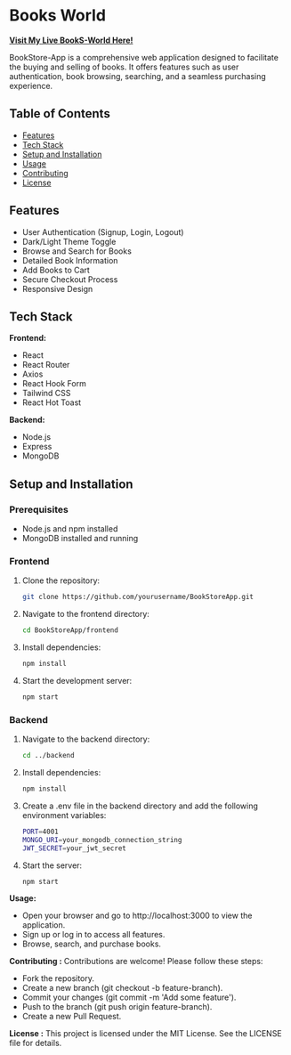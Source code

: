 # Books World
**[Visit My Live BookS-World Here!](https://book-world-qoa4.onrender.com)**


BookStore-App is a comprehensive web application designed to facilitate the buying and selling of books. It offers features such as user authentication, book browsing, searching, and a seamless purchasing experience.

## Table of Contents

- [Features](#features)
- [Tech Stack](#tech-stack)
- [Setup and Installation](#setup-and-installation)
- [Usage](#usage)
- [Contributing](#contributing)
- [License](#license)

## Features

- User Authentication (Signup, Login, Logout)
- Dark/Light Theme Toggle
- Browse and Search for Books
- Detailed Book Information
- Add Books to Cart
- Secure Checkout Process
- Responsive Design

## Tech Stack

**Frontend:**
- React
- React Router
- Axios
- React Hook Form
- Tailwind CSS
- React Hot Toast

**Backend:**
- Node.js
- Express
- MongoDB

## Setup and Installation

### Prerequisites

- Node.js and npm installed
- MongoDB installed and running

### Frontend

1. Clone the repository:
   ```bash
   git clone https://github.com/yourusername/BookStoreApp.git

2. Navigate to the frontend directory:
   ```bash
   cd BookStoreApp/frontend

3. Install dependencies:
   ```bash
   npm install

4. Start the development server:
   ```bash
   npm start


### Backend

1. Navigate to the backend directory:
   ```bash
   cd ../backend

2. Install dependencies:
   ```bash
   npm install

3. Create a .env file in the backend directory and add the following environment variables:
   ```bash
   PORT=4001
   MONGO_URI=your_mongodb_connection_string
   JWT_SECRET=your_jwt_secret


4. Start the server:
   ```bash
   npm start


**Usage:**
- Open your browser and go to http://localhost:3000 to view the application.
- Sign up or log in to access all features.
- Browse, search, and purchase books.

**Contributing :**
Contributions are welcome! Please follow these steps:

- Fork the repository.
- Create a new branch (git checkout -b feature-branch).
- Commit your changes (git commit -m 'Add some feature').
- Push to the branch (git push origin feature-branch).
- Create a new Pull Request.

**License :**
This project is licensed under the MIT License. See the LICENSE file for details.

